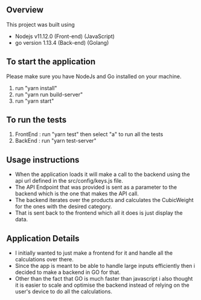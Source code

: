 ## Overview
This project was built using
- Nodejs v11.12.0 (Front-end) (JavaScript)
- go version 1.13.4  (Back-end) (Golang)

## To start the application
Please make sure you have NodeJs and Go installed on your machine.
1. run "yarn install"
1. run "yarn run build-server"
1. run "yarn start"

## To run the tests
1. FrontEnd :
run "yarn test"
then select "a" to run all the tests
1. BackEnd :
run "yarn test-server"

## Usage instructions
- When the application loads it will make a call to the backend using the api url defined in the src/config/keys.js file.
- The API Endpoint that was provided is sent as a parameter to the backend which is the one that makes the API call.
- The backend iterates over the products and calculates the CubicWeight for the ones with the desired category.
- That is sent back to the frontend which all it does is just display the data.

## Application Details
- I initially wanted to just make a frontend for it and handle all the calculations over there.
- Since the app is meant to be able to handle large inputs efficiently then i decided to make a backend in GO for that.
- Other than the fact that GO is much faster than javascript i also thought it is easier to scale and optimise the backend instead of relying on the user's device to do all the calculations.
